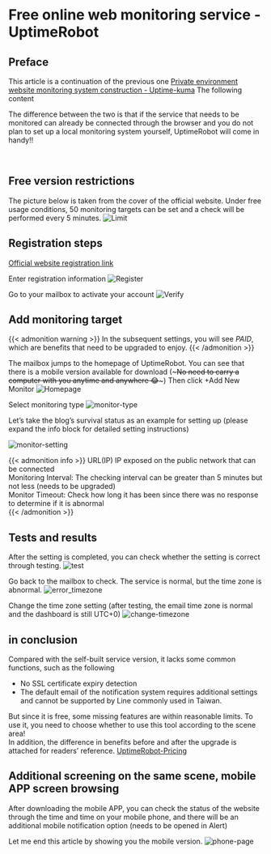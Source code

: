 # Free online web monitoring service - UptimeRobot


<!--more-->

## Preface
This article is a continuation of the previous one
[Private environment website monitoring system construction - Uptime-kuma](http://localhost:1313/zh-tw/theme-document-docker-uptime_kuma/) The following content

The difference between the two is that if the service that needs to be monitored can already be connected through the browser and you do not plan to set up a local monitoring system yourself, UptimeRobot will come in handy!!

</br>

## Free version restrictions
The picture below is taken from the cover of the official website. Under free usage conditions, 50 monitoring targets can be set and a check will be performed every 5 minutes.
![Limit](./Limit.jpg)


## Registration steps

[Official website registration link](https://uptimerobot.com/signUp?ref=website-header)
 
Enter registration information
![Register](./register.png)

Go to your mailbox to activate your account
![Verify](./vaildate.jpg)

  
## Add monitoring target

{{< admonition warning >}}
In the subsequent settings, you will see *PAID*, which are benefits that need to be upgraded to enjoy.
{{< /admonition >}}

The mailbox jumps to the homepage of UptimeRobot. You can see that there is a mobile version available for download (~~~No need to carry a computer with you anytime and anywhere 😂~~~) Then click +Add New Monitor
![Homepage](./first-page.jpg)

Select monitoring type
![monitor-type](./monito-type.png)

Let’s take the blog’s survival status as an example for setting up (please expand the info block for detailed setting instructions)

![monitor-setting](./monitor-setting.jpg)

{{< admonition info >}}
URL(IP) IP exposed on the public network that can be connected </br>
Monitoring Interval: The checking interval can be greater than 5 minutes but not less (needs to be upgraded) </br>
Monitor Timeout: Check how long it has been since there was no response to determine if it is abnormal </br>
{{< /admonition >}}

## Tests and results
After the setting is completed, you can check whether the setting is correct through testing.
![test](./test.jpg)

Go back to the mailbox to check. The service is normal, but the time zone is abnormal.
![error_timezone](./error_timezone.jpg)
 
Change the time zone setting (after testing, the email time zone is normal and the dashboard is still UTC+0)
![change-timezone](./change-timezone.jpg)

## in conclusion

Compared with the self-built service version, it lacks some common functions, such as the following
- No SSL certificate expiry detection
- The default email of the notification system requires additional settings and cannot be supported by Line commonly used in Taiwan.
  
But since it is free, some missing features are within reasonable limits. To use it, you need to choose whether to use this tool according to the scene area!
</br>
In addition, the difference in benefits before and after the upgrade is attached for readers’ reference.
[UptimeRobot-Pricing](https://app.uptimerobot.com/billing/pricing/)

## Additional screening on the same scene, mobile APP screen browsing
After downloading the mobile APP, you can check the status of the website through the time and time on your mobile phone, and there will be an additional mobile notification option (needs to be opened in Alert)

Let me end this article by showing you the mobile version.
![phone-page](./phone-page.png)
